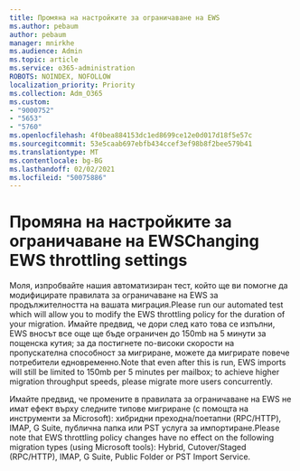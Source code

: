 ```yaml
---
title: Промяна на настройките за ограничаване на EWS
ms.author: pebaum
author: pebaum
manager: mnirkhe
ms.audience: Admin
ms.topic: article
ms.service: o365-administration
ROBOTS: NOINDEX, NOFOLLOW
localization_priority: Priority
ms.collection: Adm_O365
ms.custom:
- "9000752"
- "5653"
- "5760"
ms.openlocfilehash: 4f0bea884153dc1ed8699ce12e0d017d18f5e57c
ms.sourcegitcommit: 53e5caab697ebfb434ccef3ef98b8f2bee579b41
ms.translationtype: MT
ms.contentlocale: bg-BG
ms.lasthandoff: 02/02/2021
ms.locfileid: "50075886"
---
```

# <a name="changing-ews-throttling-settings"></a><span data-ttu-id="18118-102">Промяна на настройките за ограничаване на EWS</span><span class="sxs-lookup"><span data-stu-id="18118-102">Changing EWS throttling settings</span></span>

<span data-ttu-id="18118-103">Моля, изпробвайте нашия автоматизиран тест, който ще ви помогне да модифицирате правилата за ограничаване на EWS за продължителността на вашата миграция.</span><span class="sxs-lookup"><span data-stu-id="18118-103">Please run our automated test which will allow you to modify the EWS throttling policy for the duration of your migration.</span></span> <span data-ttu-id="18118-104">Имайте предвид, че дори след като това се изпълни, EWS вносът все още ще бъде ограничен до 150mb на 5 минути за пощенска кутия; за да постигнете по-високи скорости на пропускателна способност за мигриране, можете да мигрирате повече потребители едновременно.</span><span class="sxs-lookup"><span data-stu-id="18118-104">Note that even after this is run, EWS imports will still be limited to 150mb per 5 minutes per mailbox; to achieve higher migration throughput speeds, please migrate more users concurrently.</span></span>

<span data-ttu-id="18118-105">Имайте предвид, че промените в правилата за ограничаване на EWS не имат ефект върху следните типове мигриране (с помощта на инструменти за Microsoft): хибридни преходна/поетапни (RPC/HTTP), IMAP, G Suite, публична папка или PST услуга за импортиране.</span><span class="sxs-lookup"><span data-stu-id="18118-105">Please note that EWS throttling policy changes have no effect on the following migration types (using Microsoft tools): Hybrid, Cutover/Staged (RPC/HTTP), IMAP, G Suite, Public Folder or PST Import Service.</span></span>